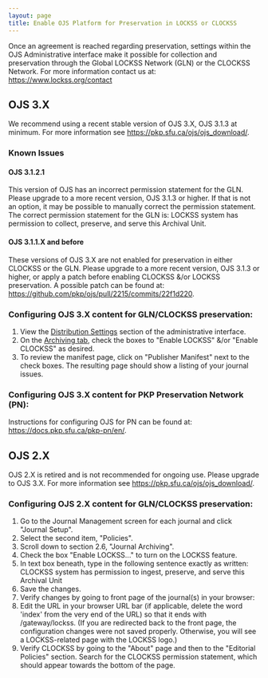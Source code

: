 ```yaml
---
layout: page
title: Enable OJS Platform for Preservation in LOCKSS or CLOCKSS
---
```


Once an agreement is reached regarding preservation, settings within the OJS Administrative 
interface make it possible for collection and preservation through the 
Global LOCKSS Network (GLN) or the CLOCKSS Network. For more information contact us at: <a href="https://www.lockss.org/contact">https://www.lockss.org/contact</a>

## OJS 3.X

We recommend using a recent stable version of OJS 3.X, OJS 3.1.3 at minimum. For more information 
see <a href="https://pkp.sfu.ca/ojs/ojs_download/">https://pkp.sfu.ca/ojs/ojs_download/</a>.

### Known Issues

#### OJS 3.1.2.1 

This version of OJS has an incorrect permission statement for the GLN. Please upgrade to a more recent version, 
OJS 3.1.3 or higher. If that is not an option, it may be possible to manually correct the permission statement. 
The correct permission statement for the GLN is: LOCKSS system has permission to collect, preserve, and serve this Archival Unit.

#### OJS 3.1.1.X and before

These versions of OJS 3.X are not enabled for preservation in either CLOCKSS or the GLN. 
Please upgrade to a more recent version, OJS 3.1.3 or higher, or apply a patch before enabling 
CLOCKSS &/or LOCKSS preservation. A possible patch can be found at: <a href="https://github.com/pkp/ojs/pull/2215/commits/22f1d220">https://github.com/pkp/ojs/pull/2215/commits/22f1d220</a>.

### Configuring OJS 3.X content for GLN/CLOCKSS preservation:

1. View the <a href="https://docs.pkp.sfu.ca/learning-ojs/en/settings-distribution">Distribution Settings</a> section of the administrative interface.
2. On the <a href="https://docs.pkp.sfu.ca/learning-ojs/en/settings-distribution#archiving">Archiving tab</a>, check the boxes to "Enable LOCKSS" &/or "Enable 
CLOCKSS" as desired.
3. To review the manifest page, click on "Publisher Manifest" next to the check boxes. 
The resulting page should show a listing of your journal issues.

### Configuring OJS 3.X content for PKP Preservation Network (PN):

Instructions for configuring OJS for PN can be found at: <a href="https://docs.pkp.sfu.ca/pkp-pn/en/">https://docs.pkp.sfu.ca/pkp-pn/en/</a>.


## OJS 2.X

OJS 2.X is retired and is not recommended for ongoing use. Please upgrade to OJS 3.X. For more information see <a href="https://pkp.sfu.ca/ojs/ojs_download/">https://pkp.sfu.ca/ojs/ojs_download/</a>.

### Configuring OJS 2.X content for GLN/CLOCKSS preservation:

1. Go to the Journal Management screen for each journal and click "Journal Setup".
2. Select the second item, "Policies".
3. Scroll down to section 2.6, "Journal Archiving".
4. Check the box "Enable LOCKSS..." to turn on the LOCKSS feature.
5. In text box beneath, type in the following sentence exactly as written: CLOCKSS system has permission to 
ingest, preserve, and serve this Archival Unit
6. Save the changes.
7. Verify changes by going to front page of the journal(s) in your browser:
8. Edit the URL in your browser URL bar (if applicable, delete the word 'index' from the very end of the 
URL) so that it ends with /gateway/lockss. (If you are redirected back to the front page, the configuration changes 
were not saved properly. Otherwise, you will see a LOCKSS-related page with the LOCKSS logo.)
9. Verify CLOCKSS by going to the "About" page and then to the "Editorial Policies" section. Search for the CLOCKSS permission statement, 
which should appear towards the bottom of the page.


